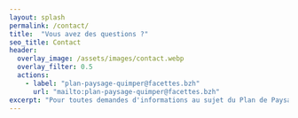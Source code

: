 ```yaml
---
layout: splash
permalink: /contact/
title:  "Vous avez des questions ?"
seo_title: Contact
header:
  overlay_image: /assets/images/contact.webp
  overlay_filter: 0.5
  actions:
    - label: "plan-paysage-quimper@facettes.bzh"
      url: "mailto:plan-paysage-quimper@facettes.bzh"
excerpt: "Pour toutes demandes d'informations au sujet du Plan de Paysage, contactez l'équipe par mail ou par téléphone au 07.84.31.80.96."
---
```

